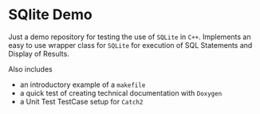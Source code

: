 # SQlite Demo
Just a demo repository for testing the use of `SQLite` in `C++`.
Implements an easy to use wrapper class for `SQLite` for execution of SQL Statements and Display of Results.

Also includes
* an introductory example of a `makefile`
* a quick test of creating technical documentation with `Doxygen`
* a Unit Test TestCase setup for `Catch2`